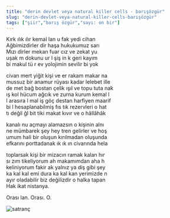 ```yaml
---
title: "derin devlet veya natural killer cells - barışözgür"
slug: "derin-devlet-veya-natural-killer-cells-barışözgür"
tags: ["şiir","barış özgür","sayı: on bir"]
---
```


Kırk ılık ılır kemal lan u fak yedi cihan\
Ağbimizdirler dir haşa hukukumuz sarı\
Mızı dirler mekan fuar cız ve zekat yu\
uşak m dokunu ur l şiş in k geri kayım\
bi makul tü r ev yolojimin sevilir bi yok

civan mert yiğit kişi ve er rakam makar na\
mussuz bir anamur rüyası kadar lelebet ille\
de met bağ bostan çelik ışıl ve topu tuta nak\
ış kol hücum ağcık ve zurna kurum kemal l\
l arasıra l mal iş göç destan harfiyen maarif\
bi l hesaplanabilmiş fıs tık rezervleri o hat\
tı değil ğl bit tiki makat kıvır ve o hâllâhâk

kanalı nu açmayı alamazsın o kişinin alnı\
ne mümbarek şey hey tren gelirler ve hoş\
umum hali bir oluşun kırılmadan oluşunda\
efkarını porttadanak ık ık ın civarında hela

toplarsak kişi bir mizacın ramak kalan hır\
sı zım tikeliyorum ah makamımdan aha h\
keliniyorum fakir ak yalnız ya diş gibi şey\
ka kal kal emi dura ka kal kan yerimizde n\
ayır oladabilir biz değilizdir o halka tapan\
Hak ikat nistanya.

Orası lan. Orası. O.

![satranç](/img/ky11_24.jpg)
